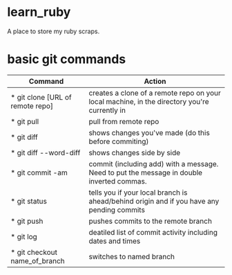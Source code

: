 # learn_ruby
A place to store my ruby scraps.

# basic git commands

Command | Action
--------| -------
* git clone [URL of remote repo] | creates a clone of a remote repo on your local machine, in the directory you're currently in 
* git pull | pull from remote repo
* git diff | shows changes you've made (do this before commiting)
* git diff --word-diff | shows changes side by side
* git commit -am | commit (including add) with a message. Need to put the message in double inverted commas. 
* git status | tells you if your local branch is ahead/behind origin and if you have any pending commits
* git push | pushes commits to the remote branch
* git log | deatiled list of commit activity including dates and times
* git checkout name_of_branch | switches to named branch
